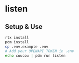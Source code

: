 # listen

## Setup & Use

```bash
rtx install
pdm install
cp .env.example .env
# Add your OPENAPI_TOKEN in .env
echo coucou | pdm run listen
```
